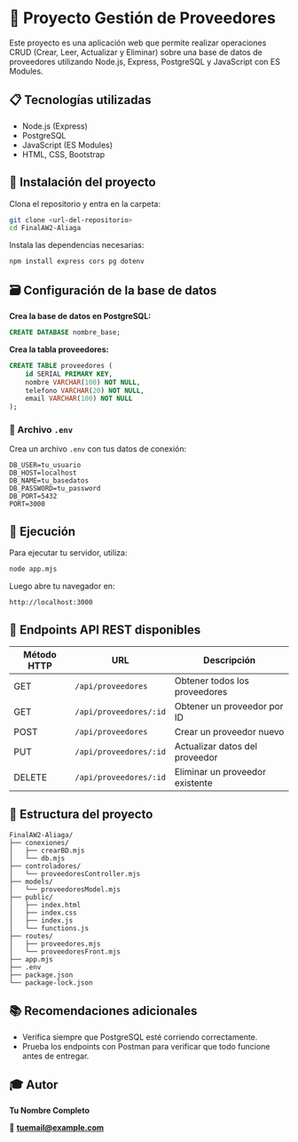 # 📌 Proyecto Gestión de Proveedores

Este proyecto es una aplicación web que permite realizar operaciones CRUD (Crear, Leer, Actualizar y Eliminar) sobre una base de datos de proveedores utilizando Node.js, Express, PostgreSQL y JavaScript con ES Modules.

## 📋 Tecnologías utilizadas

- Node.js (Express)
- PostgreSQL
- JavaScript (ES Modules)
- HTML, CSS, Bootstrap

## 🔧 Instalación del proyecto

Clona el repositorio y entra en la carpeta:

```bash
git clone <url-del-repositorio>
cd FinalAW2-Aliaga
```

Instala las dependencias necesarias:

```bash
npm install express cors pg dotenv
```

## 🗃️ Configuración de la base de datos

**Crea la base de datos en PostgreSQL:**

```sql
CREATE DATABASE nombre_base;
```

**Crea la tabla proveedores:**

```sql
CREATE TABLE proveedores (
    id SERIAL PRIMARY KEY,
    nombre VARCHAR(100) NOT NULL,
    telefono VARCHAR(20) NOT NULL,
    email VARCHAR(100) NOT NULL
);
```

### 📌 Archivo `.env`

Crea un archivo `.env` con tus datos de conexión:

```env
DB_USER=tu_usuario
DB_HOST=localhost
DB_NAME=tu_basedatos
DB_PASSWORD=tu_password
DB_PORT=5432
PORT=3000
```

## 🚀 Ejecución

Para ejecutar tu servidor, utiliza:

```bash
node app.mjs
```

Luego abre tu navegador en:

```
http://localhost:3000
```

## 📌 Endpoints API REST disponibles

| Método HTTP | URL                    | Descripción                     |
|-------------|------------------------|----------------------------------|
| GET         | `/api/proveedores`     | Obtener todos los proveedores    |
| GET         | `/api/proveedores/:id` | Obtener un proveedor por ID      |
| POST        | `/api/proveedores`     | Crear un proveedor nuevo         |
| PUT         | `/api/proveedores/:id` | Actualizar datos del proveedor   |
| DELETE      | `/api/proveedores/:id` | Eliminar un proveedor existente  |

## 📂 Estructura del proyecto

```
FinalAW2-Aliaga/
├── conexiones/
│   ├── crearBD.mjs
│   └── db.mjs
├── controladores/
│   └── proveedoresController.mjs
├── models/
│   └── proveedoresModel.mjs
├── public/
│   ├── index.html
│   ├── index.css
│   ├── index.js
│   └── functions.js
├── routes/
│   ├── proveedores.mjs
│   └── proveedoresFront.mjs
├── app.mjs
├── .env
├── package.json
└── package-lock.json
```

## 📚 Recomendaciones adicionales
- Verifica siempre que PostgreSQL esté corriendo correctamente.
- Prueba los endpoints con Postman para verificar que todo funcione antes de entregar.

## 🎓 Autor

**Tu Nombre Completo**

📧 **tuemail@example.com**

